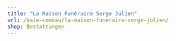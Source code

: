 ```yaml
---
title: "La Maison Funéraire Serge Julien"
url: /baie-comeau/la-maison-funeraire-serge-julien/
shop: Bestattungen
---
```

